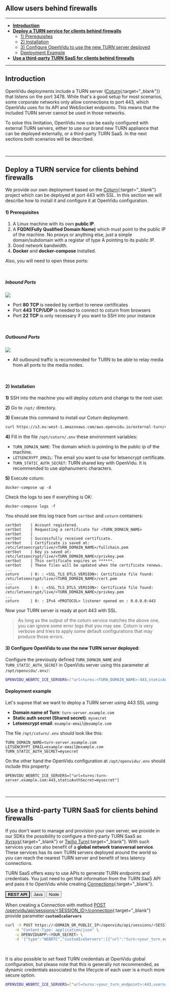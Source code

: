 <h2 id="section-title">Allow users behind firewalls</h2>
<hr>

- **[Introduction](#introduction)**
- **[Deploy a TURN service for clients behind firewalls](#deploy-a-turn-service-for-clients-behind-firewalls)**
    - [1) Prerequisites](#1-prerequisites)
    - [2) Installation](#2-installation)
    - [3) Configure OpenVidu to use the new TURN server deployed](#3-configure-openvidu-to-use-the-new-turn-server-deployed)
    - [Deployment Example](#deployment-example)
- **[Use a third-party TURN SaaS for clients behind firewalls](#use-a-third-party-turn-saas-for-clients-behind-firewalls)**

---

## Introduction

OpenVidu deployments include a TURN server ([Coturn](https://github.com/coturn/coturn){:target="\_blank"}) that listens on the port 3478. While that's a good setup for most scenarios, some corporate networks only allow connections to port 443, which OpenVidu uses for its API and WebSocket endpoints. This means that the included TURN server cannot be used in those networks.

To solve this limitation, OpenVidu now can be easily configured with external TURN servers, either to use our brand new TURN appliance that can be deployed externally, or a third-party TURN SaaS. In the next sections both scenarios will be described.

<br>

---

## Deploy a TURN service for clients behind firewalls

We provide our own deployment based on the [Coturn](https://github.com/coturn/coturn){:target="\_blank"} project which can be deployed at port 443 with SSL. In this section we will describe how to install it and configure it at OpenVidu configuration.

#### 1) Prerequisites

1. A Linux machine with its own **public IP**.
2. A **FQDN(Fully Qualified Domain Name)** which must point to the public IP of the machine. No proxys or anything else, just a simple domain/subdomain with a registar of type A pointing to its public IP.
3. Good network bandwidth.
4. **Docker** and **docker-compose** installed.

Also, you will need to open these ports:

<br>

##### Inbound Ports
<p>
    <img class="img-responsive deploy-img" src="img/docs/deployment/external_turn_inbound_rules.png">
</p>

- Port **80 TCP** is needed by certbot to renew certificates
- Port **443 TCP/UDP** is needed to connect to coturn from browsers
- Port **22 TCP** is only necessary if you want to SSH into your instance

<br>

##### Outbound Ports
<p>
    <img class="img-responsive deploy-img" src="img/docs/deployment/external_turn_outbound_rules.png">
</p>

- All outbound traffic is recommended for TURN to be able to relay media from all ports to the media nodes.

<br>

#### 2) Installation

**1)** SSH into the machine you will deploy coturn and change to the root user.

**2)** Go to `/opt/` directory.

**3)** Execute this command to install our Coturn deployment.

```bash
curl https://s3.eu-west-1.amazonaws.com/aws.openvidu.io/external-turn/4.5.2/install_openvidu_external_coturn.sh | bash
```

**4)** Fill in the file `/opt/coturn/.env` these environment variables:

- `TURN_DOMAIN_NAME`: The domain which is pointing to the public ip of the machine.
- `LETSENCRYPT_EMAIL`: The email you want to use for letsencrypt certificate.
- `TURN_STATIC_AUTH_SECRET`: TURN shared key with OpenVidu. It is recommended to use alphanumeric characters.

**5)** Execute coturn:
```
docker-compose up -d
```

Check the logs to see if everything is OK:
```
docker-compose logs -f
```

You should see this log trace from `certbot` and `coturn` containers:

```text
certbot    | Account registered.
certbot    | Requesting a certificate for <TURN_DOMAIN_NAME>
certbot    |
certbot    | Successfully received certificate.
certbot    | Certificate is saved at: /etc/letsencrypt/live/<TURN_DOMAIN_NAME>/fullchain.pem
certbot    | Key is saved at:         /etc/letsencrypt/live/<TURN_DOMAIN_NAME>/privkey.pem
certbot    | This certificate expires on ******.
certbot    | These files will be updated when the certificate renews.
...
coturn     | 0: : <SSL_TLS_DTLS_VERSION>: Certificate file found: /etc/letsencrypt/live/<TURN_DOMAIN_NAME>/cert.pem
...
coturn     | 0: : <SSL_TLS_DTLS_VERSION>: Certificate file found: /etc/letsencrypt/live/<TURN_DOMAIN_NAME>/privkey.pem
...
coturn     | 0: : IPv4 <PROTOCOL> listener opened on : 0.0.0.0:443
```

Now your TURN server is ready at port 443 with SSL.

> As long as the output of the coturn service matches the above one, you can ignore some error logs that you may see. Coturn is very verbose and tries to apply some default configurations that may produce those errors.

#### 3) Configure OpenVidu to use the new TURN server deployed:

Configure the previously defined `TURN_DOMAIN_NAME` and `TURN_STATIC_AUTH_SECRET` in OpenVidu server using this parameter at `/opt/openvidu/.env/`:

```bash
OPENVIDU_WEBRTC_ICE_SERVERS=["url=turns:<TURN_DOMAIN_NAME>:443,staticAuthSecret=<TURN_STATIC_AUTH_SECRET>"]
```

#### Deployment example

Let's supose that we want to deploy a TURN server using 443 SSL using:

- **Domain name of Turn**: `turn-server.example.com`
- **Static auth secret (Shared secret)**: `mysecret`
- **Letsencrypt email**: `example-email@example.com`

The file `/opt/coturn/.env` should look like this:

```
TURN_DOMAIN_NAME=turn-server.example.com
LETSENCRYPT_EMAIL=example-email@example.com
TURN_STATIC_AUTH_SECRET=mysecret
```

On the other hand the OpenVidu configuration at `/opt/openvidu/.env` should include this property:

```
OPENVIDU_WEBRTC_ICE_SERVERS=["url=turns:turn-server.example.com:443,staticAuthSecret=mysecret"]
```

<br>

---

## Use a third-party TURN SaaS for clients behind firewalls

If you don't want to manage and provision your own server, we provide in our SDKs the possibility to configure a third-party TURN SaaS as [Xyrsys](https://xirsys.com/){:target="\_blank"} or [Twilio Turn](https://www.twilio.com/stun-turn){:target="\_blank"}. With such services you can also benefit of a **global network transversal service**. These services has its own TURN servers deployed around the world so you can reach the nearest TURN server and benefit of less latency connections.

TURN SaaS offers easy to use APIs to generate TURN endpoints and credentials. You just need to get that information from the TURN SaaS API and pass it to OpenVidu while creating [Connections](reference-docs/REST-API/#the-connection-object){:target="\_blank"}.

<div class="lang-tabs-container" markdown="1">

<div class="lang-tabs-header">
  <button class="lang-tabs-btn" onclick="changeLangTab(event)" style="background-color: #e8e8e8; font-weight: bold">REST API</button>
  <button class="lang-tabs-btn" onclick="changeLangTab(event)">Java</button>
  <button class="lang-tabs-btn" onclick="changeLangTab(event)">Node</button>
</div>

<div id="rest-api" class="lang-tabs-content" markdown="1">

When creating a Connection with method [POST /openvidu/api/sessions/&lt;SESSION_ID&gt;/connection](reference-docs/REST-API/#post-connection){:target="_blank"} provide parameter **`customIceServers`**

```sh
curl -X POST https://<DOMAIN_OR_PUBLIC_IP>/openvidu/api/sessions/<SESSION_ID>/connection \
    -H "Content-Type: application/json" \
    -u OPENVIDUAPP:<YOUR_SECRET> \
    -d '{"type":"WEBRTC","customIceServers":[{"url":"turn:<your_turn_endpoint>:443","username":"<your_username>","credential":"<your_credential>"}]}'
```

</div>

<div id="java" class="lang-tabs-content" style="display:none" markdown="1">

```java
Session session = OV.createSession();
IceServerProperties iceServerProperties = new IceServerProperties.Builder()
        .url("turn:<your_turn_endpoint>:443")
        .username("<your_username>")
        .credential("<your_credential>")
        .build();
ConnectionProperties connectionProperties = new ConnectionProperties.Builder()
        .addCustomIceServer(iceServerProperties)
        .build();
session.createConnection(connectionProperties);
```

See [JavaDoc](api/openvidu-java-client/io/openvidu/java/client/IceServerProperties.html){:target="_blank"}

</div>

<div id="node" class="lang-tabs-content" style="display:none" markdown="1">

```javascript
let session = await this.openvidu.createSession({});
let connection = await session.createConnection({
    customIceServers: [
        {
            url: "turn:<your_turn_endpoint>:443",
            username: "<your_username>",
            credential: "<your_credential>"
        }
    ]
});
```

See [TypeDoc](api/openvidu-node-client/classes/session.html#createconnection){:target="_blank"}

</div>

</div>

<br>

It is also possible to set fixed TURN credentials at OpenVidu global configuration, but please note that this is generally not recommended, as dynamic credentials associated to the lifecycle of each user is a much more secure option.

```bash
OPENVIDU_WEBRTC_ICE_SERVERS=["url=turns:<your_turn_endpoint>:443,username=<your_username>,credential=<your_credential>"]
```

<br>

<script>
function changeLangTab(event) {
  var parent = event.target.parentNode.parentNode;
  var txt = event.target.textContent || event.target.innerText;
  var txt = txt.replace(/\s/g, "-").toLowerCase();
  for (var i = 0; i < parent.children.length; i++) {
    var child = parent.children[i];
    // Change appearance of language buttons
    if (child.classList.contains("lang-tabs-header")) {
        for (var j = 0; j < child.children.length; j++) {
            var btn = child.children[j];
            if (btn.classList.contains("lang-tabs-btn")) {
                btn.style.backgroundColor = btn === event.target ? '#e8e8e8' : '#f9f9f9';
                btn.style.fontWeight = btn === event.target ? 'bold' : 'normal';
            }
        }
    }
    // Change visibility of language content
    if (child.classList.contains("lang-tabs-content")) {
        if (child.id === txt) {
            child.style.display = "block";
        } else {
            child.style.display = "none";
        }
    }
  }
}
</script>